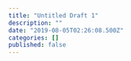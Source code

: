 ```yaml
---
title: "Untitled Draft 1"
description: ""
date: "2019-08-05T02:26:08.500Z"
categories: []
published: false
---
```



